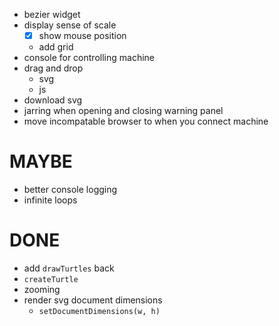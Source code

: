 

- bezier widget
- display sense of scale
  - [x] show mouse position
  - add grid
- console for controlling machine
- drag and drop
  - svg
  - js
- download svg
- jarring when opening and closing warning panel
- move incompatable browser to when you connect machine

# MAYBE
- better console logging
- infinite loops

# DONE
- add `drawTurtles` back
- `createTurtle`
- zooming
- render svg document dimensions
  - `setDocumentDimensions(w, h)`
